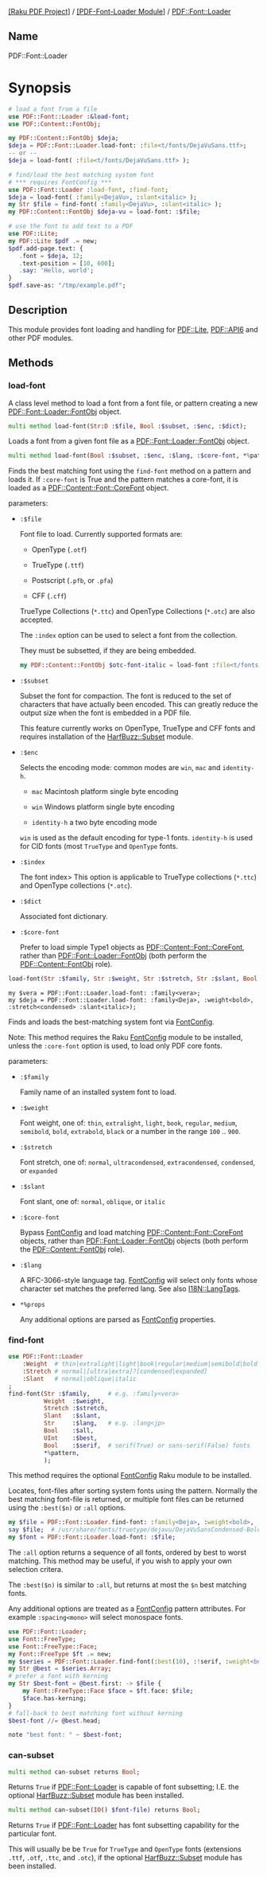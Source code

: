 [[Raku PDF Project]](https://pdf-raku.github.io)
 / [[PDF-Font-Loader Module]](https://pdf-raku.github.io/PDF-Font-Loader-raku)
 / [PDF::Font::Loader](https://pdf-raku.github.io/PDF-Font-Loader-raku/PDF/Font/Loader)

Name
----

PDF::Font::Loader

Synopsis
========

```raku
# load a font from a file
use PDF::Font::Loader :&load-font;
use PDF::Content::FontObj;

my PDF::Content::FontObj $deja;
$deja = PDF::Font::Loader.load-font: :file<t/fonts/DejaVuSans.ttf>;
-- or --
$deja = load-font( :file<t/fonts/DejaVuSans.ttf> );

# find/load the best matching system font
# *** requires FontConfig ***
use PDF::Font::Loader :load-font, :find-font;
$deja = load-font( :family<DejaVu>, :slant<italic> );
my Str $file = find-font( :family<DejaVu>, :slant<italic> );
my PDF::Content::FontObj $deja-vu = load-font: :$file;

# use the font to add text to a PDF
use PDF::Lite;
my PDF::Lite $pdf .= new;
$pdf.add-page.text: {
   .font = $deja, 12;
   .text-position = [10, 600];
   .say: 'Hello, world';
}
$pdf.save-as: "/tmp/example.pdf";
```

Description
-----------

This module provides font loading and handling for [PDF::Lite](https://pdf-raku.github.io/PDF-Lite-raku), [PDF::API6](https://pdf-raku.github.io/PDF-API6) and other PDF modules.

Methods
-------

### load-font

A class level method to load a font from a font file, or pattern creating a new [PDF::Font::Loader::FontObj](https://pdf-raku.github.io/PDF-Font-Loader-raku/PDF/Font/Loader/FontObj) object.

```raku
multi method load-font(Str:D :$file, Bool :$subset, :$enc, :$dict);
```

Loads a font from a given font file as a [PDF::Font::Loader::FontObj](https://pdf-raku.github.io/PDF-Font-Loader-raku/PDF/Font/Loader/FontObj) object.

```raku
multi method load-font(Bool :$subset, :$enc, :$lang, :$core-font, *%patt);
```

Finds the best matching font using the `find-font` method on a pattern and loads it. If `:core-font` is True and the pattern matches a core-font, it is loaded as a [PDF::Content::Font::CoreFont](https://pdf-raku.github.io/PDF-Content-raku/PDF/Content/Font/CoreFont) object.

parameters:

  * `:$file`

    Font file to load. Currently supported formats are:

      * OpenType (`.otf`)

      * TrueType (`.ttf`)

      * Postscript (`.pfb`, or `.pfa`)

      * CFF (`.cff`)

    TrueType Collections (`*.ttc`) and OpenType Collections (`*.otc`) are also accepted.

    The `:index` option can be used to select a font from the collection.

    They must be subsetted, if they are being embedded.

    ```raku
    my PDF::Content::FontObj $otc-font-italic = load-font :file<t/fonts/EBGaramond12.otc>, :subset, :index(1);
    ```

  * `:$subset`

    Subset the font for compaction. The font is reduced to the set of characters that have actually been encoded. This can greatly reduce the output size when the font is embedded in a PDF file.

    This feature currently works on OpenType, TrueType and CFF fonts and requires installation of the [HarfBuzz::Subset](https://harfbuzz-raku.github.io/HarfBuzz-Subset-raku/HarfBuzz/Subset) module.

  * `:$enc`

    Selects the encoding mode: common modes are `win`, `mac` and `identity-h`.

      * `mac` Macintosh platform single byte encoding

      * `win` Windows platform single byte encoding

      * `identity-h` a two byte encoding mode

    `win` is used as the default encoding for type-1 fonts. `identity-h` is used for CID fonts (most `TrueType` and `OpenType` fonts.

  * `:$index`

    The font index> This option is applicable to TrueType collections (`*.ttc`) and OpenType collections (`*.otc`).

  * `:$dict`

    Associated font dictionary.

  * `:$core-font`

    Prefer to load simple Type1 objects as [PDF::Content::Font::CoreFont](https://pdf-raku.github.io/PDF-Content-raku/PDF/Content/Font/CoreFont), rather than [PDF::Font::Loader::FontObj](https://pdf-raku.github.io/PDF-Font-Loader-raku/PDF/Font/Loader/FontObj) (both perform the [PDF::Content::FontObj](https://pdf-raku.github.io/PDF-Content-raku/PDF/Content/FontObj) role).

```raku
load-font(Str :$family, Str :$weight, Str :$stretch, Str :$slant, Bool :$core-font, Bool :$subset, Str :$enc, Str :$lang);
```

    my $vera = PDF::Font::Loader.load-font: :family<vera>;
    my $deja = PDF::Font::Loader.load-font: :family<Deja>, :weight<bold>, :stretch<condensed> :slant<italic>);

Finds and loads the best-matching system font via [FontConfig](https://pdf-raku.github.io/FontConfig-raku/FontConfig).

Note: This method requires the Raku [FontConfig](https://pdf-raku.github.io/FontConfig-raku/FontConfig) module to be installed, unless the `:core-font` option is used, to load only PDF core fonts.

parameters:

  * `:$family`

    Family name of an installed system font to load.

  * `:$weight`

    Font weight, one of: `thin`, `extralight`, `light`, `book`, `regular`, `medium`, `semibold`, `bold`, `extrabold`, `black` or a number in the range `100` .. `900`.

  * `:$stretch`

    Font stretch, one of: `normal`, `ultracondensed`, `extracondensed`, `condensed`, or `expanded`

  * `:$slant`

    Font slant, one of: `normal`, `oblique`, or `italic`

  * `:$core-font`

    Bypass [FontConfig](https://pdf-raku.github.io/FontConfig-raku/FontConfig) and load matching [PDF::Content::Font::CoreFont](https://pdf-raku.github.io/PDF-Content-raku/PDF/Content/Font/CoreFont) objects, rather than [PDF::Font::Loader::FontObj](https://pdf-raku.github.io/PDF-Font-Loader-raku/PDF/Font/Loader/FontObj) objects (both perform the [PDF::Content::FontObj](https://pdf-raku.github.io/PDF-Content-raku/PDF/Content/FontObj) role).

  * `:$lang`

    A RFC-3066-style language tag. [FontConfig](https://pdf-raku.github.io/FontConfig-raku/FontConfig) will select only fonts whose character set matches the preferred lang. See also [I18N::LangTags](https://modules.raku.org/dist/I18N::LangTags:cpan:UFOBAT).

  * `*%props`

    Any additional options are parsed as [FontConfig](https://pdf-raku.github.io/FontConfig-raku/FontConfig) properties.

### find-font

```raku
use PDF::Font::Loader
    :Weight  # thin|extralight|light|book|regular|medium|semibold|bold|extrabold|black|100..900
    :Stretch # normal|[ultra|extra]?[condensed|expanded]
    :Slant   # normal|oblique|italic
;
find-font(Str :$family,     # e.g. :family<vera>
          Weight  :$weight,
          Stretch :$stretch,
          Slant   :$slant,
          Str     :$lang,   # e.g. :lang<jp>
          Bool    :$all,
          UInt    :$best,
          Bool    :$serif,  # serif(True) or sans-serif(False) fonts
          *%pattern,
          );
```

This method requires the optional [FontConfig](https://pdf-raku.github.io/FontConfig-raku/FontConfig) Raku module to be installed.

Locates, font-files after sorting system fonts using the pattern. Normally the best matching font-file is returned, or multiple font files can be returned using the `:best($n)` or `:all` options.

```raku
my $file = PDF::Font::Loader.find-font: :family<Deja>, :weight<bold>, :width<condensed>, :slant<italic>, :lang<en>;
say $file;  # /usr/share/fonts/truetype/dejavu/DejaVuSansCondensed-BoldOblique.ttf
my $font = PDF::Font::Loader.load-font: :$file;
```

The `:all` option returns a sequence of all fonts, ordered by best to worst matching. This method may be useful, if you wish to apply your own selection critera.

The `:best($n)` is similar to `:all`, but returns at most the `$n` best matching fonts.

Any additional options are treated as a [FontConfig](https://pdf-raku.github.io/FontConfig-raku/FontConfig) pattern attributes. For example `:spacing<mono>` will select monospace fonts.

```raku
use PDF::Font::Loader;
use Font::FreeType;
use Font::FreeType::Face;
my Font::FreeType $ft .= new;
my $series = PDF::Font::Loader.find-font(:best(10), :!serif, :weight<bold>,);
my Str @best = $series.Array;
# prefer a font with kerning
my Str $best-font = @best.first: -> $file {
    my Font::FreeType::Face $face = $ft.face: $file;
    $face.has-kerning;
}
# fall-back to best matching font without kerning
$best-font //= @best.head;

note "best font: " ~ $best-font;
```

### can-subset

```raku
multi method can-subset returns Bool;
```

Returns `True` if [PDF::Font::Loader](https://pdf-raku.github.io/PDF-Font-Loader-raku/PDF/Font/Loader) is capable of font subsetting; I.E. the optional [HarfBuzz::Subset](https://harfbuzz-raku.github.io/HarfBuzz-Subset-raku/HarfBuzz/Subset) module has been installed.

```raku
multi method can-subset(IO() $font-file) returns Bool;
```

Returns `True` if [PDF::Font::Loader](https://pdf-raku.github.io/PDF-Font-Loader-raku/PDF/Font/Loader) has font subsetting capability for the particular font.

This will usually be be `True` for `TrueType` and `OpenType` fonts (extensions `.ttf`, `.otf`, `.ttc`, and `.otc`), if the optional [HarfBuzz::Subset](https://harfbuzz-raku.github.io/HarfBuzz-Subset-raku/HarfBuzz/Subset) module has been installed.

